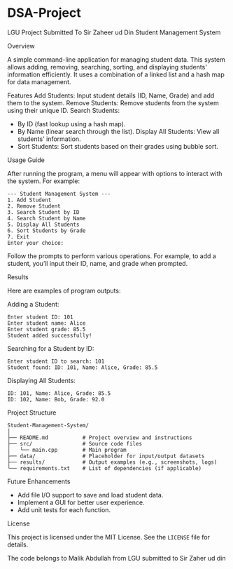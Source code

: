 # DSA-Project
 LGU Project Submitted To Sir Zaheer ud Din
 Student Management System

 Overview

A simple command-line application for managing student data. This system allows adding, removing, searching, sorting, and displaying students' information efficiently. It uses a combination of a linked list and a hash map for data management.

Features
Add Students: Input student details (ID, Name, Grade) and add them to the system.
Remove Students: Remove students from the system using their unique ID.
Search Students:
  - By ID (fast lookup using a hash map).
  - By Name (linear search through the list).
  Display All Students: View all students' information.
- Sort Students: Sort students based on their grades using bubble sort.

Usage Guide

After running the program, a menu will appear with options to interact with the system. For example:

```
--- Student Management System ---
1. Add Student
2. Remove Student
3. Search Student by ID
4. Search Student by Name
5. Display All Students
6. Sort Students by Grade
7. Exit
Enter your choice:
```

Follow the prompts to perform various operations. For example, to add a student, you’ll input their ID, name, and grade when prompted.

Results

Here are examples of program outputs:

Adding a Student:

```
Enter student ID: 101
Enter student name: Alice
Enter student grade: 85.5
Student added successfully!
```

Searching for a Student by ID:

```
Enter student ID to search: 101
Student found: ID: 101, Name: Alice, Grade: 85.5
```

Displaying All Students:

```
ID: 101, Name: Alice, Grade: 85.5
ID: 102, Name: Bob, Grade: 92.0
```

Project Structure

```
Student-Management-System/
│
├── README.md           # Project overview and instructions
├── src/                # Source code files
│   └── main.cpp        # Main program
├── data/               # Placeholder for input/output datasets
├── results/            # Output examples (e.g., screenshots, logs)
└── requirements.txt    # List of dependencies (if applicable)
```

Future Enhancements

- Add file I/O support to save and load student data.
- Implement a GUI for better user experience.
- Add unit tests for each function.

License

This project is licensed under the MIT License. See the `LICENSE` file for details.

The code belongs to Malik Abdullah from LGU submitted to Sir Zaher ud din
